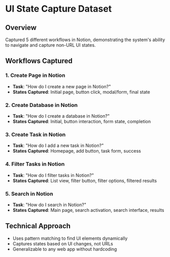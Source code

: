 # UI State Capture Dataset

## Overview
Captured 5 different workflows in Notion, demonstrating the system's ability to navigate and capture non-URL UI states.

## Workflows Captured

### 1. Create Page in Notion
- **Task**: "How do I create a new page in Notion?"
- **States Captured**: Initial page, button click, modal/form, final state

### 2. Create Database in Notion  
- **Task**: "How do I create a database in Notion?"
- **States Captured**: Initial, button interaction, form state, completion

### 3. Create Task in Notion
- **Task**: "How do I add a new task in Notion?"
- **States Captured**: Homepage, add button, task form, success

### 4. Filter Tasks in Notion
- **Task**: "How do I filter tasks in Notion?"
- **States Captured**: List view, filter button, filter options, filtered results

### 5. Search in Notion
- **Task**: "How do I search in Notion?"
- **States Captured**: Main page, search activation, search interface, results

## Technical Approach
- Uses pattern matching to find UI elements dynamically
- Captures states based on UI changes, not URLs
- Generalizable to any web app without hardcoding
